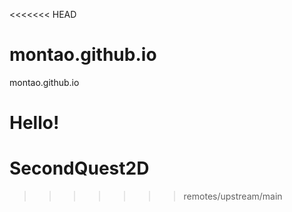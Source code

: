 <<<<<<< HEAD
# montao.github.io
montao.github.io

Hello!
=======
# SecondQuest2D
>>>>>>> remotes/upstream/main
